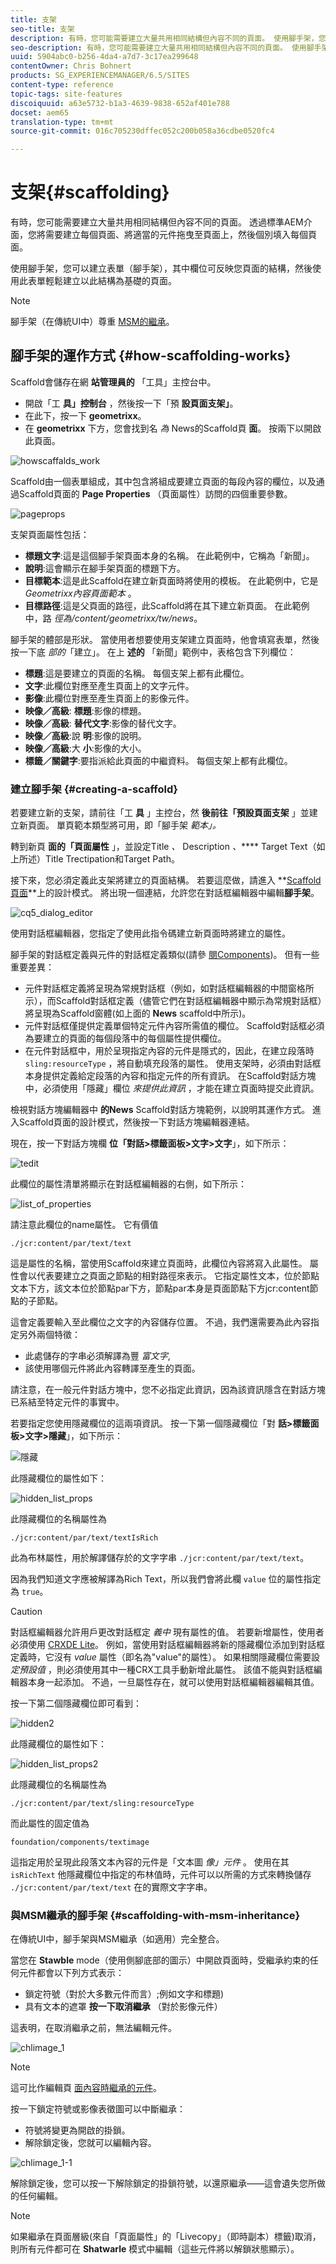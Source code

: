 ```yaml
---
title: 支架
seo-title: 支架
description: 有時，您可能需要建立大量共用相同結構但內容不同的頁面。 使用腳手架，您可以建立表單（腳手架），其中欄位可反映您頁面的結構，然後使用此表單輕鬆建立以此結構為基礎的頁面。
seo-description: 有時，您可能需要建立大量共用相同結構但內容不同的頁面。 使用腳手架，您可以建立表單（腳手架），其中欄位可反映您頁面的結構，然後使用此表單輕鬆建立以此結構為基礎的頁面。
uuid: 5904abc0-b256-4da4-a7d7-3c17ea299648
contentOwner: Chris Bohnert
products: SG_EXPERIENCEMANAGER/6.5/SITES
content-type: reference
topic-tags: site-features
discoiquuid: a63e5732-b1a3-4639-9838-652af401e788
docset: aem65
translation-type: tm+mt
source-git-commit: 016c705230dffec052c200b058a36cdbe0520fc4

---
```



# 支架{#scaffolding}

有時，您可能需要建立大量共用相同結構但內容不同的頁面。 透過標準AEM介面，您將需要建立每個頁面、將適當的元件拖曳至頁面上，然後個別填入每個頁面。

使用腳手架，您可以建立表單（腳手架），其中欄位可反映您頁面的結構，然後使用此表單輕鬆建立以此結構為基礎的頁面。

>[!NOTE]
>
>腳手架（在傳統UI中）尊重 [MSM的繼承](#scaffolding-with-msm-inheritance)。

## 腳手架的運作方式 {#how-scaffolding-works}

Scaffold會儲存在網 **站管理員的** 「工具」主控台中。

* 開啟「工 **具」控制台** ，然後按一下「預 **設頁面支架」**。
* 在此下，按一下 **geometrixx**。
* 在 **geometrixx** 下方，您會找到名 *為* News的Scaffold頁 **面**。 按兩下以開啟此頁面。

![howscaffalds_work](assets/howscaffolds_work.png)

Scaffold由一個表單組成，其中包含將組成要建立頁面的每段內容的欄位，以及通過Scaffold頁面的 **Page Properties** （頁面屬性）訪問的四個重要參數。

![pageprops](assets/pageprops.png)

支架頁面屬性包括：

* **標題文字**:這是這個腳手架頁面本身的名稱。 在此範例中，它稱為「新聞」。
* **說明**:這會顯示在腳手架頁面的標題下方。
* **目標範本**:這是此Scaffold在建立新頁面時將使用的模板。 在此範例中，它是 *Geometrixx內容頁面範本* 。
* **目標路徑**:這是父頁面的路徑，此Scaffold將在其下建立新頁面。 在此範例中，路 *徑為/content/geometrixx/tw/news*。

腳手架的體部是形狀。 當使用者想要使用支架建立頁面時，他會填寫表單，然後按一下底 *部的*「建立」。 在上 **述的** 「新聞」範例中，表格包含下列欄位：

* **標題**:這是要建立的頁面的名稱。 每個支架上都有此欄位。
* **文字**:此欄位對應至產生頁面上的文字元件。
* **影像**:此欄位對應至產生頁面上的影像元件。
* **映像／高級**: **標題**:影像的標題。
* **映像／高級**: **替代文字**:影像的替代文字。
* **映像／高級**:說 **明**:影像的說明。
* **映像／高級**:大 **小**:影像的大小。
* **標籤／關鍵字**:要指派給此頁面的中繼資料。 每個支架上都有此欄位。

### 建立腳手架 {#creating-a-scaffold}

若要建立新的支架，請前往「工 **具** 」主控台，然 **後前往「預設頁面支架** 」並建立新頁面。 單頁範本類型將可用，即「腳手架 *範本」。*

轉到新頁 **面的「頁面屬性** 」，並設定Title *、* Description *、***** Target Text（如上所述）Title Trectipation和Target Path。

接下來，您必須定義此支架將建立的頁面結構。 若要這麼做，請進入 **[Scaffold頁面](/help/sites-authoring/page-authoring.md#sidekick)**上的設計模式。 將出現一個連結，允許您在對話框編輯器中編輯&#x200B;**腳手架**。

![cq5_dialog_editor](assets/cq5_dialog_editor.png)

使用對話框編輯器，您指定了使用此指令碼建立新頁面時將建立的屬性。

腳手架的對話框定義與元件的對話框定義類似(請參 [閱Components](/help/sites-developing/components.md))。 但有一些重要差異：

* 元件對話框定義將呈現為常規對話框（例如，如對話框編輯器的中間窗格所示），而Scaffold對話框定義（儘管它們在對話框編輯器中顯示為常規對話框）將呈現為Scaffold窗體(如上面的 **News** scaffold中所示)。
* 元件對話框僅提供定義單個特定元件內容所需值的欄位。 Scaffold對話框必須為要建立的頁面的每個段落中的每個屬性提供欄位。
* 在元件對話框中，用於呈現指定內容的元件是隱式的，因此，在建立段落時 `sling:resourceType` ，將自動填充段落的屬性。 使用支架時，必須由對話框本身提供定義給定段落的內容和指定元件的所有資訊。 在Scaffold對話方塊中，必須使用「隱藏」欄位 *來提供此資訊* ，才能在建立頁面時提交此資訊。

檢視對話方塊編輯器中 **的News** Scaffold對話方塊範例，以說明其運作方式。 進入Scaffold頁面的設計模式，然後按一下對話方塊編輯器連結。

現在，按一下對話方塊欄 **位「對話>標籤面板>文字>文字**」，如下所示：

![tedit](assets/textedit.png)

此欄位的屬性清單將顯示在對話框編輯器的右側，如下所示：

![list_of_properties](assets/list_of_properties.png)

請注意此欄位的name屬性。 它有價值

`./jcr:content/par/text/text`

這是屬性的名稱，當使用Scaffold來建立頁面時，此欄位內容將寫入此屬性。 屬性會以代表要建立之頁面之節點的相對路徑來表示。 它指定屬性文本，位於節點文本下方，該文本位於節點par下方，節點par本身是頁面節點下方jcr:content節點的子節點。

這會定義要輸入至此欄位之文字的內容儲存位置。 不過，我們還需要為此內容指定另外兩個特徵：

* 此處儲存的字串必須解譯為豐 *富文字*,
* 該使用哪個元件將此內容轉譯至產生的頁面。

請注意，在一般元件對話方塊中，您不必指定此資訊，因為該資訊隱含在對話方塊已系結至特定元件的事實中。

若要指定您使用隱藏欄位的這兩項資訊。 按一下第一個隱藏欄位「對 **話>標籤面板>文字>隱藏**」，如下所示：

![隱藏](assets/hidden.png)

此隱藏欄位的屬性如下：

![hidden_list_props](assets/hidden_list_props.png)

此隱藏欄位的名稱屬性為

`./jcr:content/par/text/textIsRich`

此為布林屬性，用於解譯儲存於的文字字串 `./jcr:content/par/text/text`。

因為我們知道文字應被解譯為Rich Text，所以我們會將此欄 `value` 位的屬性指定為 `true`。

>[!CAUTION]
>
>對話框編輯器允許用戶更改對話框定 *義中* 現有屬性的值。 若要新增屬性，使用者必須使用 [CRXDE Lite](/help/sites-developing/developing-with-crxde-lite.md)。 例如，當使用對話框編輯器將新的隱藏欄位添加到對話框定義時，它沒有 *value* 屬性（即名為&quot;value&quot;的屬性）。 如果相關隱藏欄位需要設 *定預設值* ，則必須使用其中一種CRX工具手動新增此屬性。 該值不能與對話框編輯器本身一起添加。 不過，一旦屬性存在，就可以使用對話框編輯器編輯其值。

按一下第二個隱藏欄位即可看到：

![hidden2](assets/hidden2.png)

此隱藏欄位的屬性如下：

![hidden_list_props2](assets/hidden_list_props2.png)

此隱藏欄位的名稱屬性為

`./jcr:content/par/text/sling:resourceType`

而此屬性的固定值為

`foundation/components/textimage`

這指定用於呈現此段落文本內容的元件是「文本圖 *像」元件* 。 使用在其 `isRichText` 他隱藏欄位中指定的布林值時，元件可以以所需的方式來轉換儲存 `./jcr:content/par/text/text` 在的實際文字字串。

### 與MSM繼承的腳手架 {#scaffolding-with-msm-inheritance}

在傳統UI中，腳手架與MSM繼承（如適用）完全整合。

當您在 **Stawble** mode（使用側腳底部的圖示）中開啟頁面時，受繼承約束的任何元件都會以下列方式表示：

* 鎖定符號（對於大多數元件而言）;例如文字和標題)
* 具有文本的遮罩 **按一下取消繼承** （對於影像元件）

這表明，在取消繼承之前，無法編輯元件。

![chlimage_1](assets/chlimage_1.jpeg)

>[!NOTE]
>
>這可比作編輯頁 [面內容時繼承的元件](/help/sites-authoring/editing-content.md#inheritedcomponentsclassicui)。

按一下鎖定符號或影像表徵圖可以中斷繼承：

* 符號將變更為開啟的掛鎖。
* 解除鎖定後，您就可以編輯內容。

![chlimage_1-1](assets/chlimage_1-1.jpeg)

解除鎖定後，您可以按一下解除鎖定的掛鎖符號，以還原繼承——這會遺失您所做的任何編輯。

>[!NOTE]
>
>如果繼承在頁面層級(來自「頁面屬性」的「Livecopy」（即時副本）標籤)取消，則所有元件都可在 **Shatwarle** 模式中編輯（這些元件將以解鎖狀態顯示）。
